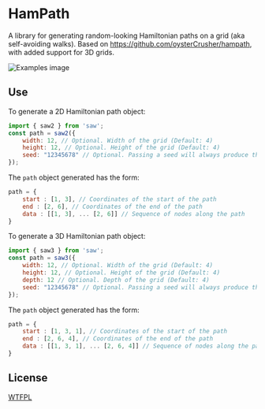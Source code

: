 HamPath
=======

A library for generating random-looking Hamiltonian paths on a grid (aka self-avoiding walks). Based on https://github.com/oysterCrusher/hampath, with added support for 3D grids. 

![Examples image](examples.png "Examples")

Use
---

To generate a 2D Hamiltonian path object:

```javascript
import { saw2 } from 'saw';
const path = saw2({ 
    width: 12, // Optional. Width of the grid (Default: 4)
    height: 12, // Optional. Height of the grid (Default: 4)
    seed: "12345678" // Optional. Passing a seed will always produce the same pseudorandom result.
}); 
```

The `path` object generated has the form:
 
```javascript
path = {
    start : [1, 3], // Coordinates of the start of the path
    end : [2, 6], // Coordinates of the end of the path
    data : [[1, 3], ... [2, 6]] // Sequence of nodes along the path
}
```

To generate a 3D Hamiltonian path object:

```javascript
import { saw3 } from 'saw';
const path = saw3({ 
    width: 12, // Optional. Width of the grid (Default: 4)
    height: 12, // Optional. Height of the grid (Default: 4)
    depth: 12 // Optional. Depth of the grid (Default: 4)
    seed: "12345678" // Optional. Passing a seed will always produce the same pseudorandom result.
}); 
```

The `path` object generated has the form:
 
```javascript
path = {
    start : [1, 3, 1], // Coordinates of the start of the path
    end : [2, 6, 4], // Coordinates of the end of the path
    data : [[1, 3, 1], ... [2, 6, 4]] // Sequence of nodes along the path
}
```

License
-------

[WTFPL](http://www.wtfpl.net/)